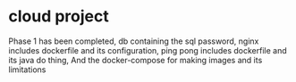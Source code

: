 # cloud project
Phase 1 has been completed,
db containing the sql password,
nginx includes dockerfile and its configuration,
ping pong includes dockerfile and its java do thing,
And the docker-compose for making images and its limitations